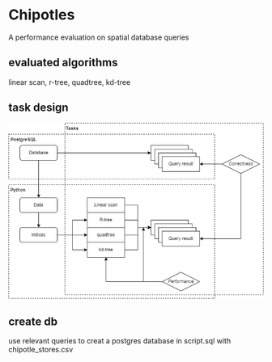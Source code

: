 # Chipotles
A performance evaluation on spatial database queries  

## evaluated algorithms
linear scan, r-tree, quadtree, kd-tree

## task design
![alt text](https://github.com/SuchPige/Chipotles/blob/main/task_design.png?raw=true)

## create db
use relevant queries to creat a postgres database in script.sql with chipotle_stores.csv
